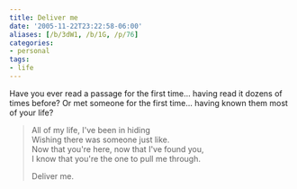 ```yaml
---
title: Deliver me
date: '2005-11-22T23:22:58-06:00'
aliases: [/b/3dW1, /b/1G, /p/76]
categories:
- personal
tags:
- life
---
```

Have you ever read a passage for the first time... having read it dozens of times before?  Or met someone for the first
time... having known them most of your life?

> All of my life, I've been in hiding<br>
> Wishing there was someone just like.<br>
> Now that you're here, now that I've found you,<br>
> I know that you're the one to pull me through.
>
> Deliver me.
